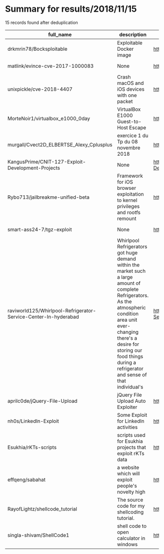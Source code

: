 
# Summary for results/2018/11/15
    
15 records found after deduplication

| full_name | description | html_url | matched_list | matched_count | pushed_at | size | stargazers_count | language | forks_count |
|-----------------------------------------------------------------|-----------------------------------------------------------------------------------------------------------------------------------------------------------------------------------------------------------------------------------------------------------------|------------------------------------------------------------------------------------|----------------|-----------------|---------------------------|--------|--------------------|------------|---------------|
| drkmrin78/Bocksploitable | Exploitable Docker image | https://github.com/drkmrin78/Bocksploitable | ['exploit'] | 1 | 2018-11-15 19:43:51+00:00 | 19020 | 0 | HTML | 0 |
| matlink/evince-cve-2017-1000083 | None | https://github.com/matlink/evince-cve-2017-1000083 | ['cve-2'] | 1 | 2018-11-15 16:16:20+00:00 | 3 | 0 | Dockerfile | 0 |
| unixpickle/cve-2018-4407 | Crash macOS and iOS devices with one packet | https://github.com/unixpickle/cve-2018-4407 | ['cve-2'] | 1 | 2018-11-15 21:13:37+00:00 | 5 | 50 | Go | 19 |
| MorteNoir1/virtualbox_e1000_0day | VirtualBox E1000 Guest-to-Host Escape | https://github.com/MorteNoir1/virtualbox_e1000_0day | ['0day'] | 1 | 2018-11-15 15:47:18+00:00 | 48 | 1365 | nan | 204 |
| murgall/Cvect2D_ELBERTSE_Alexy_Cplusplus | exercice 1 du Tp du 08 novembre 2018 | https://github.com/murgall/Cvect2D_ELBERTSE_Alexy_Cplusplus | ['cve-2'] | 1 | 2018-11-15 12:07:11+00:00 | 6 | 0 | C++ | 0 |
| KangusPrime/CNIT-127-Exploit-Development-Projects | None | https://github.com/KangusPrime/CNIT-127-Exploit-Development-Projects | ['exploit'] | 1 | 2018-11-15 13:13:24+00:00 | 1755 | 0 | | 0 |
| Rybo713/jailbreakme-unified-beta | Framework for iOS browser exploitation to kernel privileges and rootfs remount | https://github.com/Rybo713/jailbreakme-unified-beta | ['exploit'] | 1 | 2018-11-15 18:50:44+00:00 | 25215 | 1 | JavaScript | 1 |
| smart-ass24-7/tgz-exploit | None | https://github.com/smart-ass24-7/tgz-exploit | ['exploit'] | 1 | 2018-11-15 05:20:10+00:00 | 3 | 0 | Shell | 0 |
| raviworld125/Whirlpool-Refrigerator-Service-Center-In-hyderabad | Whirlpool Refrigerators got huge demand within the market such a large amount of complete Refrigerators. As the atmospheric condition area unit ever-changing there's a desire for storing our food things during a refrigerator and sense of that individual's | https://github.com/raviworld125/Whirlpool-Refrigerator-Service-Center-In-hyderabad | ['exploit'] | 1 | 2018-11-15 09:16:35+00:00 | 0 | 0 | | 0 |
| aprilc0de/jQuery-File-Upload | jQuery File Upload Auto Exploiter | https://github.com/aprilc0de/jQuery-File-Upload | ['exploit'] | 1 | 2018-11-15 09:37:04+00:00 | 1 | 0 | PHP | 2 |
| nh0s/LinkedIn-Exploit | Some Exploit for LinkedIn activities | https://github.com/nh0s/LinkedIn-Exploit | ['exploit'] | 1 | 2018-11-15 11:27:20+00:00 | 2 | 12 | JavaScript | 1 |
| Esukhia/rKTs-scripts | scripts used for Esukhia projects that exploit rKTs data | https://github.com/Esukhia/rKTs-scripts | ['exploit'] | 1 | 2018-11-15 12:24:45+00:00 | 1485 | 0 | Python | 0 |
| effqeng/sabahat | a website which will exploit people's novelty high | https://github.com/effqeng/sabahat | ['exploit'] | 1 | 2018-11-15 16:48:10+00:00 | 401 | 0 | HTML | 0 |
| RayofLightz/shellcode_tutorial | The source code for my shellcoding tutorial. | https://github.com/RayofLightz/shellcode_tutorial | ['shellcode'] | 1 | 2018-11-15 18:26:58+00:00 | 0 | 0 | Makefile | 0 |
| singla-shivam/ShellCode1 | shell code to open calculator in windows | https://github.com/singla-shivam/ShellCode1 | ['shellcode'] | 1 | 2018-11-15 18:42:25+00:00 | 5 | 2 | Assembly | 0 |
